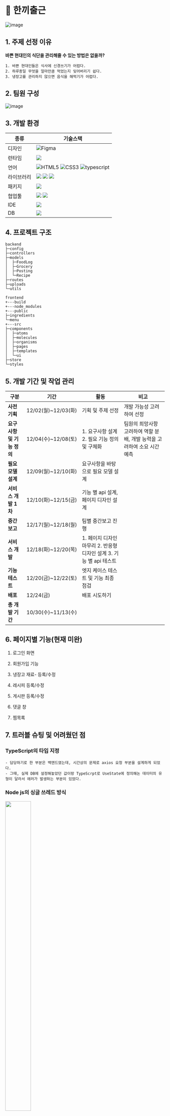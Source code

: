 # 🍈 한끼출근
![image](https://github.com/user-attachments/assets/f59834cf-8ef5-4c9a-a595-4e7b91a82f67)

## 1. 주제 선정 이유
**바쁜 현대인의 식단을 관리해줄 수 있는 방법은 없을까?**
```
1. 바쁜 현대인들은 식사에 신경쓰기가 어렵다.
2. 하루종일 무엇을 얼마만큼 먹었는지 잊어버리기 쉽다.
3. 냉장고를 관리하지 않으면 음식을 해먹기가 어렵다.
```
## 2. 팀원 구성
![image](https://github.com/user-attachments/assets/8fd13c43-fd51-4be5-b969-c13e613dbe4c)

## 3. 개발 환경

| 종류    | 기술스택                                    |
| ---------- | ------------------------------------------------------------------------------------|
| 디자인 | ![Figma](https://img.shields.io/badge/figma-%23F24E1E.svg?style=for-the-badge&logo=figma&logoColor=white) |
|런타임|<img src="https://img.shields.io/badge/node.js-339933?style=for-the-badge&logo=Node.js&logoColor=white">|
|언어| ![HTML5](https://img.shields.io/badge/html5-%23E34F26.svg?style=for-the-badge&logo=html5&logoColor=white) ![CSS3](https://img.shields.io/badge/css3-%231572B6.svg?style=for-the-badge&logo=css3&logoColor=white) ![typescript](https://img.shields.io/badge/typescript-%23323330.svg?style=for-the-badge&logo=typescript&logoColor=%23F7DF1E)|
|라이브러리|<img src="https://img.shields.io/badge/react-E34F26?style=for-the-badge&logo=react&logoColor=pink"> <img src="https://img.shields.io/badge/express-000000?style=for-the-badge&logo=express&logoColor=white"> <img src="https://img.shields.io/badge/chakra UI-C34F26?style=for-the-badge&logo=chakraUI&logoColor=white">|
|패키지|<img src="https://img.shields.io/badge/npm-3776AB?style=for-the-badge&logo=npm&logoColor=white">|
|협업툴|<img src="https://img.shields.io/badge/SLACK-0000F0?style=for-the-badge&logo=slack&logoColor=white"> <img src="https://img.shields.io/badge/NOTION-0EA0F0?style=for-the-badge&logo=notion&logoColor=white">|
|IDE| <img src="https://img.shields.io/badge/VSCODE-AEA0F0?style=for-the-badge&logo=vscode&logoColor=white">|
|DB| <img src="https://img.shields.io/badge/mysql-E34F26?style=for-the-badge&logo=mysql&logoColor=white">|

## 4. 프로젝트 구조
```
backend
├─config
├─controllers
├─models
│  ├─FoodLog
│  ├─Grocery
│  ├─Posting
│  └─Recipe
├─routes
├─uploads
└─utils

frontend
+---build
+---node_modules
+---public
├─ingredients
└─menu
+---src
├─components
│  ├─atoms
│  ├─molecules
│  ├─organisms
│  ├─pages
│  ├─templates
│  └─ui
├─store
└─styles

```

## 5. 개발 기간 및 작업 관리
| 구분 | 기간|활동|비고|
|---------------------|------|------|------|
|**사전기획**|12/02(월)~12/03(화)| 기획 및 주제 선정|개발 가능성 고려하여 선정|
|**요구사항 및 기능 정의**|12/04(수)~12/08(토)|1. 요구사항 설계 2. 필요 기능 정의 및 구체화|팀원의 희망사항 고려하여 역할 분배, 개발 능력을 고려하여 소요 시간 예측|
|**필요모델 설계**|12/09(월)~12/10(화)|요구사항을 바탕으로 필요 모델 설계|    |
|**서비스 개발 1차**|12/10(화)~12/15(금)|기능 별 api 설계, 페이지 디자인 설계|   |
|**중간보고**|12/17(월)~12/18(월)|팀별 중간보고 진행|       |
|**서비스 개발**|12/18(화)~12/20(목)|1. 페이지 디자인 마무리 2. 반응형 디자인 설계 3. 기능 별 api 테스트|     |
|**기능 테스트**|12/20(금)~12/22(토)|엣지 케이스 테스트 및 기능 최종 점검|   |
|**배포**|12/24(금)|배포 시도하기|  |
|**총 개발 기간**|10/30(수)~11/13(수)|   |    |

## 6. 페이지별 기능(현재 미완)

1. 로그인 화면

2. 회원가입 기능

3. 냉장고 재료- 등록/수정
   
4. 레시피 등록/수정

5. 게시판 등록/수정

6. 댓글 창

7. 찜목록
   

## 7. 트러블 슈팅 및 어려웠던 점

### **TypeScript의 타입 지정**

```
- 담당하기로 한 부분은 백엔드였는데, 시간상의 문제로 axios 요청 부분을 설계하게 되었다.
- 그때, 실제 DB에 설정해놓았던 값이랑 TypeScrpt로 UseState에 정의해논 데이터의 유형이 달라서 에러가 발생하는 부분이 있었다.
```
### **Node js의 싱글 쓰레드 방식**

<img src="https://github.com/user-attachments/assets/365610e7-bb71-43c2-a1ac-43d801625427" width="40%" height="50%">

```
- 찜목록을 설계하는 과정에서 레시피 데이터를 불러온 다음, 불러온 데이터 별로 찜이 되어 있는지 확인하는 방식으로 처리했었는데, 찜목록을 가져오는 과정에서 무한대기가 발생해서 Open API를 사용해 레시피를 가져오는 함수가 동작하지 않은 문제가 있었다.
- 하루 종일 원인을 찾느라 씨름했었는데, else 문 하나가 빠져 있어 발생한 문제라는 걸 깨닫고 허탈했었다.
```
### **무분별한 디자인 패턴과 라이브러리의 사용**
```
- 제대로 배우지 않고 쓰면 편하겠다는 마음으로 차크라 ui와 atoms 패턴을 사용해봤는데, 오히려 편하기는 커녕 개발 시간만 늘어나는 문제를 맞이했다.
- 결국, 프로젝트는 완성 시켰지만 배포하지 못하는 등 시간에 쫒기는 상황을 맞이했다. 
```
### Open API와 원하는 데이터 형식의 괴리
```
- 시크릿 키를 발급받아 Open API에 axios 요청을 보내고 받은 데이터가 우리가 필요한 부분이 누락되어 있거나, 레시피의 번호가 중복되거나 누락되어 있거나, 재료의 단위 값이 빠져있는 등 데이터의 형식이 각양각색이었다.
- 가공되지 않은 데이터를 우리가 원하는 형식에 맞춰 정제하여 프론트엔드로 보내는 함수에 대한 고민이 있었다.
```
### 중복되는 레시피에 대한 처리 ###
```
- 하나의 레시피 당 요리 순서는 최소 5개 이상인데, 데이터 저장에 오랜 시간이 걸려선 안되기에 처리를 최적화시키는데 애를 먹었다.  

```


## 8. 개선 목표

```
- 배포 : 이번 프로젝트를 할 적에 프로젝트 기간에 쫒겨 프로젝트 배포까지 완수하지 못했다.
- 데이터 관리 : 프론트엔드에서 데이터를 관리할 적에 props를 사용해서 넘겨주는 방식을 썼었는데, 다음번엔 redux, zustand, Recoil과 같은 상태 관리 라이브러리를 써볼 계획이다.
- Oauth2 : 카카오나 네이버의 로그인 API를 활용해서 회원가입 수단을 늘릴 계획이다.
- 코드 재활용 : 공통으로 사용하는 메서드 등을 따로 빼내어 간결하게 만들어볼 계획이다.
- AWS 이미지 관리 미비: AWS S3 이미지 관리 구현 예정이었으나, 시간 부족으로 미구현
```

## 9. 채택한 기술에 대한 감사
**React**
````
- Dom 요소들을 직접 관리해야하는 바닐라JS와 달리, 브라우저의 상태값 관리가 용이하다는 걸 느꼈다.
- 바닐라js와 달리 DOM에 변화가 발생했을 때 변화가 발생된 부분만 재렌더링하는 형식이라 상당히 유연하다는 걸 느꼈다.
- 컴포넌트가 불필요하게 자주 렌더링되거나 복잡한 계산을 수행하는 경우 성능 문제가 발생할 수 있으니, 너무 쪼개는 것도 좋지 않다는 걸 느꼈다.
````
**TypeScript**
```
- 본래 구상했던 것과 다른 데이터 타입으로 작용해서 오류가 발생하는 문제를 사전에 찾을 수 있다는 게 매력적이었다.
- 이번에 프로젝트를 할 때 실행 시에 적용되는 타입이랑 정의해논 타입이 달라서 에러가 많이 났었는데, 바닐라js에서 기능이 동작한다고 그냥 넘기는 게 얼마나 잘못된 건지 느꼈다.     
```

